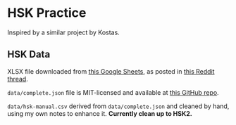 # HSK Practice

Inspired by a similar project by Kostas.

## HSK Data

XLSX file downloaded from [this Google Sheets](https://docs.google.com/spreadsheets/d/1SxoqHYYJOBF0TBHHkFJfwIR6RuQzfbr5c4wXn8cR54M/edit?usp=sharing), as posted in [this Reddit thread](https://www.reddit.com/r/datasets/comments/d9mxiy/i_have_compiled_a_dataset_of_11062_chinese/).

`data/complete.json` file is MIT-licensed and available at [this GitHub repo](https://github.com/drkameleon/complete-hsk-vocabulary).

`data/hsk-manual.csv` derived from `data/complete.json` and cleaned by hand, using my own notes to enhance it. **Currently clean up to HSK2.**
